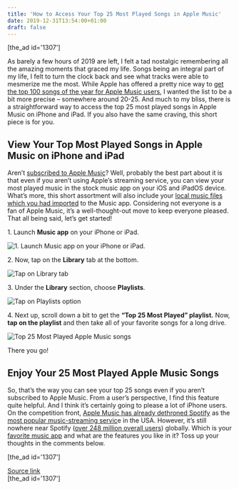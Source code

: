 ```yaml
---
title: 'How to Access Your Top 25 Most Played Songs in Apple Music'
date: 2019-12-31T13:54:00+01:00
draft: false
---
```


\[the\_ad id='1307'\]  
  

  

As barely a few hours of 2019 are left, I felt a tad nostalgic remembering all the amazing moments that graced my life. Songs being an integral part of my life, I felt to turn the clock back and see what tracks were able to mesmerize me the most. While Apple has offered a pretty nice way to [get the top 100 songs of the year for Apple Music users](https://beebom.com/apple-music-replay-playlist-feature/), I wanted the list to be a bit more precise – somewhere around 20-25. And much to my bliss, there is a straightforward way to access the top 25 most played songs in Apple Music on iPhone and iPad. If you also have the same craving, this short piece is for you.  

  

View Your Top Most Played Songs in Apple Music on iPhone and iPad
-----------------------------------------------------------------

  

Aren’t [subscribed to Apple Music](https://beebom.com/how-get-six-months-apple-music-free/)? Well, probably the best part about it is that even if you aren’t using Apple’s streaming service, you can view your most played music in the stock music app on your iOS and iPadOS device. What’s more, this short assortment will also include your [local music files which you had imported](https://beebom.com/import-songs-apple-music-app-macos-catalina/) to the Music app. Considering not everyone is a fan of Apple Music, it’s a well-thought-out move to keep everyone pleased. That all being said, let’s get started!  

1\. Launch **Music app** on your iPhone or iPad.  

![1. Launch Music app on your iPhone or iPad. ](https://beebom.com/wp-content/uploads/2019/12/smartmockups_k4tsnsqs.png)

2\. Now, tap on the **Library** tab at the bottom.  

![Tap on Library tab](https://beebom.com/wp-content/uploads/2019/12/Tap-on-Library-tab.jpg)

3\. Under the **Library** section, choose **Playlists**.  

![Tap on Playlists option](https://beebom.com/wp-content/uploads/2019/12/Tap-on-Playlists-option.jpg)

4\. Next up, scroll down a bit to get the **“Top 25 Most Played” playlist.** Now, **tap on the playlist** and then take all of your favorite songs for a long drive.

  
  

  

![Top 25 Most Played Apple Music songs](https://beebom.com/wp-content/uploads/2019/12/Top-25-Most-Played-Apple-Music-songs-.jpg)

There you go!  

Enjoy Your 25 Most Played Apple Music Songs
-------------------------------------------

  

So, that’s the way you can see your top 25 songs even if you aren’t subscribed to Apple Music. From a user’s perspective, I find this feature quite helpful. And I think it’s certainly going to please a lot of iPhone users. On the competition front, [Apple Music has already dethroned Spotify](https://beebom.com/apple-music-overtake-spotify-us-year/) as the [most popular music-streaming servic](https://beebom.com/iphone-music-streaming-apps/)e in the USA. However, it’s still nowhere near Spotify ([over 248 million overall users](https://beebom.com/spotify-global-user-count-rapid-growth-india/)) globally. Which is your [favorite music app](https://beebom.com/best-free-music-apps/) and what are the features you like in it? Toss up your thoughts in the comments below.  

  

  
  
\[the\_ad id='1307'\]  
  
[Source link](https://beebom.com/how-access-top-25-most-played-songs-apple-music/)  
\[the\_ad id='1307'\]